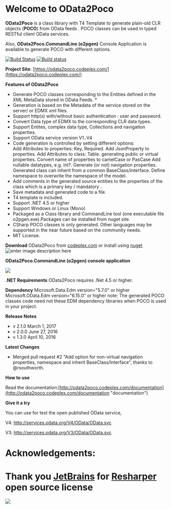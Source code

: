 # Welcome to OData2Poco
**OData2Poco** is a class library with T4 Template to generate  plain-old CLR objects (**POCO**) from OData feeds . 
POCO classes can be used in typed RESTful client OData services.

Also, **OData2Poco.CommandLine (o2pgen)** Console Application is available to generate POCO with different options. 

[![Build Status](https://travis-ci.org/moh-hassan/odata2poco.svg?branch=master)](https://travis-ci.org/moh-hassan/odata2poco)
[![Build status](https://ci.appveyor.com/api/projects/status/sjaqqu70ex31n8se?svg=true)](https://ci.appveyor.com/project/moh-hassan/odata2poco)

**Project Site**: [https://odata2poco.codeplex.com/](https://odata2poco.codeplex.com/)

**Features of OData2Poco**
   
- Generate POCO classes corresponding to the Entities defined in the XML MetaData stored in OData Feeds. *     
- Generation   is based on the Metadata of the service stored on the  server/ or  EDMX xml files.
- Support http(s) with/without basic authentication   : user and password.
- Convert Data type of EDMX to the corresponding CLR data types.
- Support Entites, complex data type, Collections  and navigation properties.
- Support OData service version V1..V4
- Code generation is controlled by setting different options:   
   Add Attributes to properties: Key, Required.
   Add JsonProperty to properties.
   Add Attributes to class: Table.
   generating public or virtual properties.
   Convert name of properties to camelCase or PasCase
   Add nullable datatypes, e.g. int?.
   Generate (or not) navigation properties.
   Generated class can inherit from a common BaseClass/interface.
   Define namespace to overwrite the namespace of the model.
- Add comments in the generated source entities to  the properties of the class which is a primary key / mandatory  .
- Save metadata and generated code to a file.
- T4 template is included.
- Support .NET 4.5 or higher
- Support Windows or Linux (Mono)
- Packaged as a Class library and CommandLine tool (one executable file o2pgen.exe).Packages can be installed from nuget site.
- CSharp POCO classes  is only generated. Other languages may be supported in the near future based on the community needs.
- MIT License. 

 
**Download** OData2Poco from [codeplex.com](http://odata2poco.codeplex.com) or install using [nuget](https://www.nuget.org/packages/OData2Poco/)
![enter image description here](http://download-codeplex.sec.s-msft.com/Download?ProjectName=odata2poco&DownloadId=1562964)

**OData2Poco.CommandLine (o2pgen) console application**

![](http://download-codeplex.sec.s-msft.com/Download?ProjectName=odata2poco&DownloadId=1567512)

**.NET Requirements**
OData2Poco requires .Net 4.5 or higher.  

**Dependency**
Microsoft.Data.Edm  version="5.7.0"  or higher
Microsoft.OData.Edm  version="6.15.0" or higher 
note: The generated POCO classes code need not these EDM dependency libraries when POCO is used in your project.

**Release Notes**

- v 2.1.0 March 1, 2017
- v 2.0.0 June 27, 2016
- v 1.3.0 April 10, 2016

**Latest Changes**

- Merged pull request #2 "Add option for non-virtual navigation properties, namespace and inherit BaseClass/Interface", thanks to @rsouthworth.

 **How to use**

Read the documentation:[http://odata2poco.codeplex.com/documentation](http://odata2poco.codeplex.com/documentation "documentation")


**Give it a try**

You can use for test the open published OData service,

V4: http://services.odata.org/V4/OData/OData.svc

V3: http://services.odata.org/V3/OData/OData.svc
# Acknowledgements: #
# Thank you [JetBrains](https://www.jetbrains.com "JetBrain") for [Resharper](https://www.jetbrains.com/resharper/ "Resharper") open source license #

![](http://download-codeplex.sec.s-msft.com/Download?ProjectName=odata2poco&DownloadId=1569779)